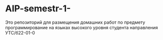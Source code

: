 # AIP-semestr-1-
Это репозиторий для размещения домашних работ по предмету программирование на языках высокого уровня студента направления УТС/б22-01-0
